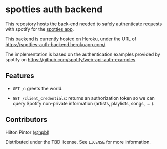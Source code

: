# spotties auth backend

This repostory hosts the back-end needed to safely authenticate requests with spotify for the [spotties app](https://hpbl.github.io/spotties).

This backend is currently hosted on Heroku, under the URL of https://spotties-auth-backend.herokuapp.com/

The implementation is based on the authentication examples provided by spotify on https://github.com/spotify/web-api-auth-examples

## Features

- `GET /`: greets the world.

- `GET /client_credentials`: returns an authorization token so we can query Spotify non-private information (artists, playlists, songs, ... ).


## Contributors

Hilton Pintor ([@hpbl](https://github.com/hpbl))

Distributed under the TBD license. See ``LICENSE`` for more information.
